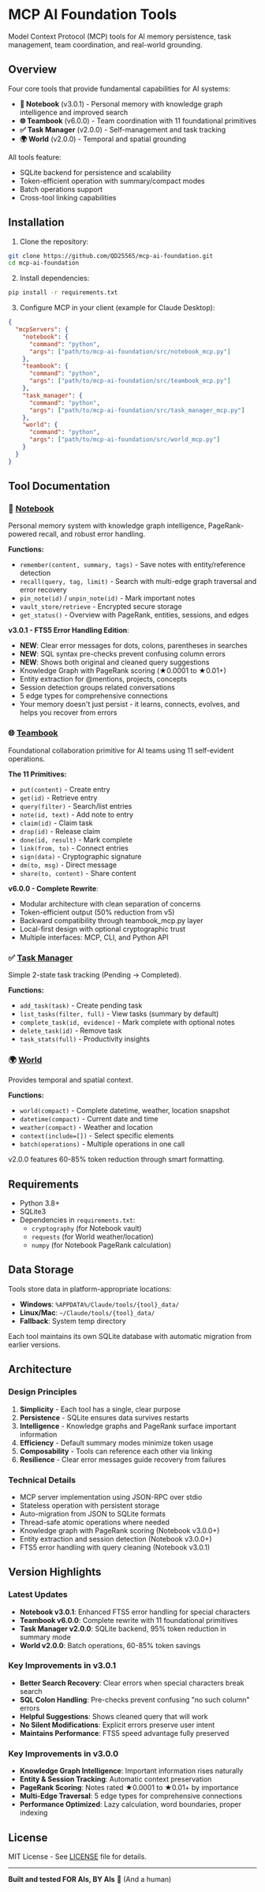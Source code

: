 # MCP AI Foundation Tools

Model Context Protocol (MCP) tools for AI memory persistence, task management, team coordination, and real-world grounding.

## Overview

Four core tools that provide fundamental capabilities for AI systems:

- **📓 Notebook** (v3.0.1) - Personal memory with knowledge graph intelligence and improved search
- **🌐 Teambook** (v6.0.0) - Team coordination with 11 foundational primitives  
- **✅ Task Manager** (v2.0.0) - Self-management and task tracking
- **🌍 World** (v2.0.0) - Temporal and spatial grounding

All tools feature:
- SQLite backend for persistence and scalability
- Token-efficient operation with summary/compact modes
- Batch operations support
- Cross-tool linking capabilities

## Installation

1. Clone the repository:
```bash
git clone https://github.com/QD25565/mcp-ai-foundation.git
cd mcp-ai-foundation
```

2. Install dependencies:
```bash
pip install -r requirements.txt
```

3. Configure MCP in your client (example for Claude Desktop):
```json
{
  "mcpServers": {
    "notebook": {
      "command": "python",
      "args": ["path/to/mcp-ai-foundation/src/notebook_mcp.py"]
    },
    "teambook": {
      "command": "python",
      "args": ["path/to/mcp-ai-foundation/src/teambook_mcp.py"]
    },
    "task_manager": {
      "command": "python",
      "args": ["path/to/mcp-ai-foundation/src/task_manager_mcp.py"]
    },
    "world": {
      "command": "python",
      "args": ["path/to/mcp-ai-foundation/src/world_mcp.py"]
    }
  }
}
```

## Tool Documentation

### 📓 [Notebook](docs/notebook.md)
Personal memory system with knowledge graph intelligence, PageRank-powered recall, and robust error handling.

**Functions:**
- `remember(content, summary, tags)` - Save notes with entity/reference detection
- `recall(query, tag, limit)` - Search with multi-edge graph traversal and error recovery
- `pin_note(id)` / `unpin_note(id)` - Mark important notes
- `vault_store/retrieve` - Encrypted secure storage
- `get_status()` - Overview with PageRank, entities, sessions, and edges

**v3.0.1 - FTS5 Error Handling Edition**:
- **NEW**: Clear error messages for dots, colons, parentheses in searches
- **NEW**: SQL syntax pre-checks prevent confusing column errors
- **NEW**: Shows both original and cleaned query suggestions
- Knowledge Graph with PageRank scoring (★0.0001 to ★0.01+)
- Entity extraction for @mentions, projects, concepts
- Session detection groups related conversations
- 5 edge types for comprehensive connections
- Your memory doesn't just persist - it learns, connects, evolves, and helps you recover from errors

### 🌐 [Teambook](docs/teambook.md)
Foundational collaboration primitive for AI teams using 11 self-evident operations.

**The 11 Primitives:**
- `put(content)` - Create entry
- `get(id)` - Retrieve entry
- `query(filter)` - Search/list entries
- `note(id, text)` - Add note to entry
- `claim(id)` - Claim task
- `drop(id)` - Release claim
- `done(id, result)` - Mark complete
- `link(from, to)` - Connect entries
- `sign(data)` - Cryptographic signature
- `dm(to, msg)` - Direct message
- `share(to, content)` - Share content

**v6.0.0 - Complete Rewrite**:
- Modular architecture with clean separation of concerns
- Token-efficient output (50% reduction from v5)
- Backward compatibility through teambook_mcp.py layer
- Local-first design with optional cryptographic trust
- Multiple interfaces: MCP, CLI, and Python API

### ✅ [Task Manager](docs/task_manager.md)
Simple 2-state task tracking (Pending → Completed).

**Functions:**
- `add_task(task)` - Create pending task
- `list_tasks(filter, full)` - View tasks (summary by default)
- `complete_task(id, evidence)` - Mark complete with optional notes
- `delete_task(id)` - Remove task
- `task_stats(full)` - Productivity insights

### 🌍 [World](docs/world.md)
Provides temporal and spatial context.

**Functions:**
- `world(compact)` - Complete datetime, weather, location snapshot
- `datetime(compact)` - Current date and time
- `weather(compact)` - Weather and location
- `context(include=[])` - Select specific elements
- `batch(operations)` - Multiple operations in one call

v2.0.0 features 60-85% token reduction through smart formatting.

## Requirements

- Python 3.8+
- SQLite3
- Dependencies in `requirements.txt`:
  - `cryptography` (for Notebook vault)
  - `requests` (for World weather/location)
  - `numpy` (for Notebook PageRank calculation)

## Data Storage

Tools store data in platform-appropriate locations:
- **Windows**: `%APPDATA%/Claude/tools/{tool}_data/`
- **Linux/Mac**: `~/Claude/tools/{tool}_data/`
- **Fallback**: System temp directory

Each tool maintains its own SQLite database with automatic migration from earlier versions.

## Architecture

### Design Principles
1. **Simplicity** - Each tool has a single, clear purpose
2. **Persistence** - SQLite ensures data survives restarts
3. **Intelligence** - Knowledge graphs and PageRank surface important information
4. **Efficiency** - Default summary modes minimize token usage
5. **Composability** - Tools can reference each other via linking
6. **Resilience** - Clear error messages guide recovery from failures

### Technical Details
- MCP server implementation using JSON-RPC over stdio
- Stateless operation with persistent storage
- Auto-migration from JSON to SQLite formats
- Thread-safe atomic operations where needed
- Knowledge graph with PageRank scoring (Notebook v3.0.0+)
- Entity extraction and session detection (Notebook v3.0.0+)
- FTS5 error handling with query cleaning (Notebook v3.0.1)

## Version Highlights

### Latest Updates
- **Notebook v3.0.1**: Enhanced FTS5 error handling for special characters
- **Teambook v6.0.0**: Complete rewrite with 11 foundational primitives
- **Task Manager v2.0.0**: SQLite backend, 95% token reduction in summary mode
- **World v2.0.0**: Batch operations, 60-85% token savings

### Key Improvements in v3.0.1
- **Better Search Recovery**: Clear errors when special characters break search
- **SQL Colon Handling**: Pre-checks prevent confusing "no such column" errors
- **Helpful Suggestions**: Shows cleaned query that will work
- **No Silent Modifications**: Explicit errors preserve user intent
- **Maintains Performance**: FTS5 speed advantage fully preserved

### Key Improvements in v3.0.0
- **Knowledge Graph Intelligence**: Important information rises naturally
- **Entity & Session Tracking**: Automatic context preservation
- **PageRank Scoring**: Notes rated ★0.0001 to ★0.01+ by importance
- **Multi-Edge Traversal**: 5 edge types for comprehensive connections
- **Performance Optimized**: Lazy calculation, word boundaries, proper indexing

## License

MIT License - See [LICENSE](LICENSE) file for details.

---

**Built and tested FOR AIs, BY AIs** 🤖  (And a human)
